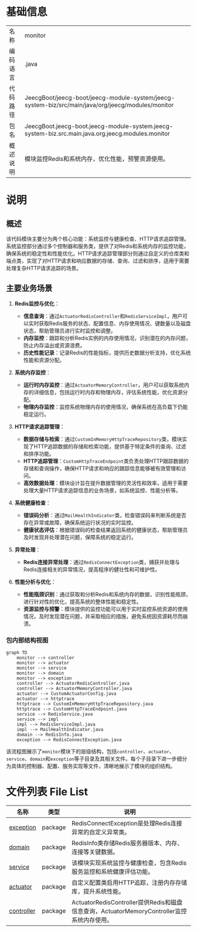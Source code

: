 # 基础信息

|      |      |
|------|------|
| 名称 | monitor |
| 编码语言 | .java |
| 代码路径 | JeecgBoot/jeecg-boot/jeecg-module-system/jeecg-system-biz/src/main/java/org/jeecg/modules/monitor |
| 包名 | JeecgBoot.jeecg-boot.jeecg-module-system.jeecg-system-biz.src.main.java.org.jeecg.modules.monitor |
| 概述说明 | 模块监控Redis和系统内存，优化性能，预警资源使用。 |

# 说明

## 概述

该代码模块主要分为两个核心功能：系统监控与健康检查、HTTP请求追踪管理。系统监控部分通过多个控制器和服务类，提供了对Redis和系统内存的监控功能，确保系统的稳定性和性能优化。HTTP请求追踪管理部分则通过自定义的仓库类和端点类，实现了对HTTP请求和响应数据的存储、查询、过滤和排序，适用于需要处理复杂HTTP请求追踪的场景。

## 主要业务场景

1. **Redis监控与优化**：
   - **信息查询**：通过`ActuatorRedisController`和`RedisServiceImpl`，用户可以实时获取Redis服务的状态、配置信息、内存使用情况、键数量以及磁盘状态，帮助管理员进行实时监控和调整。
   - **内存监控**：跟踪和分析Redis实例的内存使用情况，识别潜在的内存问题，防止内存溢出或资源浪费。
   - **历史性能记录**：记录Redis的性能指标，提供历史数据分析支持，优化系统性能和资源分配。

2. **系统内存监控**：
   - **运行时内存监控**：通过`ActuatorMemoryController`，用户可以获取系统内存的详细信息，包括运行时内存和物理内存，评估系统性能，优化资源分配。
   - **物理内存监控**：监控系统物理内存的使用情况，确保系统在高负载下仍能稳定运行。

3. **HTTP请求追踪管理**：
   - **数据存储与检索**：通过`CustomInMemoryHttpTraceRepository`类，模块实现了HTTP追踪数据的存储和检索功能，提供基于特定条件的查询、过滤和排序功能。
   - **HTTP追踪管理**：`CustomHttpTraceEndpoint`类负责处理HTTP跟踪数据的存储和查询操作，确保HTTP请求和响应的跟踪信息能够被有效管理和访问。
   - **高效数据处理**：模块设计旨在提升数据管理的灵活性和效率，适用于需要处理大量HTTP请求追踪信息的业务场景，如系统监控、性能分析等。

4. **系统健康检查**：
   - **错误码分析**：通过`MailHealthIndicator`类，检查错误码来判断系统是否存在异常或故障，确保系统运行状况的实时监控。
   - **健康状态评估**：根据错误码的检查结果返回系统的健康状态，帮助管理员及时发现并处理潜在问题，保障系统的稳定运行。

5. **异常处理**：
   - **Redis连接异常处理**：通过`RedisConnectException`类，捕获并处理与Redis连接相关的异常情况，提高程序的健壮性和可维护性。

6. **性能分析与优化**：
   - **性能瓶颈识别**：通过获取和分析Redis和系统内存的数据，识别性能瓶颈，进行针对性的优化，提高系统的整体性能和稳定性。
   - **资源监控与预警**：模块提供的监控功能可以用于实时监控系统资源的使用情况，及时发现潜在问题，并采取相应的措施，避免系统因资源耗尽而崩溃。


### 包内部结构视图

```mermaid
graph TD
    monitor --> controller
    monitor --> actuator
    monitor --> service
    monitor --> domain
    monitor --> exception
    controller --> ActuatorRedisController.java
    controller --> ActuatorMemoryController.java
    actuator --> CustomActuatorConfig.java
    actuator --> httptrace
    httptrace --> CustomInMemoryHttpTraceRepository.java
    httptrace --> CustomHttpTraceEndpoint.java
    service --> RedisService.java
    service --> impl
    impl --> RedisServiceImpl.java
    impl --> MailHealthIndicator.java
    domain --> RedisInfo.java
    exception --> RedisConnectException.java
```

该流程图展示了`monitor`模块下的层级结构，包括`controller`、`actuator`、`service`、`domain`和`exception`等子目录及其相关文件。每个子目录下进一步细分为具体的控制器、配置、服务实现等文件，清晰地展示了模块的组织结构。

# 文件列表 File List

| 名称   | 类型  | 说明 |
|-------|------|-------------|
| [exception](exception/_module.md) | package | RedisConnectException是处理Redis连接异常的自定义异常类。 |
| [domain](domain/_module.md) | package | RedisInfo类存储Redis服务器版本、内存、连接等关键数据。 |
| [service](service/_module.md) | package | 该模块实现系统监控与健康检查，包含Redis服务监控和系统健康评估功能。 |
| [actuator](actuator/_module.md) | package | 自定义配置类启用HTTP追踪，注册内存存储库，提升系统性能。 |
| [controller](controller/_module.md) | package | ActuatorRedisController提供Redis和磁盘信息查询，ActuatorMemoryController监控系统内存使用。 |


